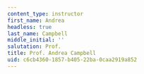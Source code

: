 ```yaml
---
content_type: instructor
first_name: Andrea
headless: true
last_name: Campbell
middle_initial: ''
salutation: Prof.
title: Prof. Andrea Campbell
uid: c6cb4360-1857-b405-22ba-0caa2919a852
---
```

